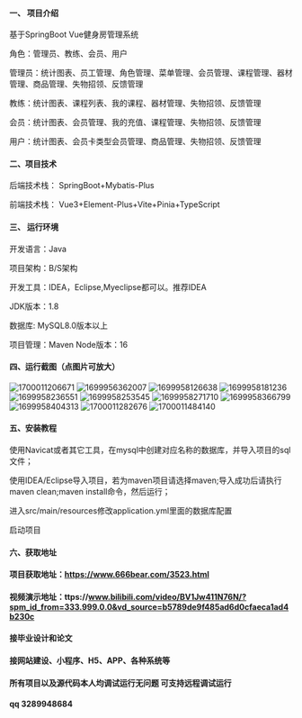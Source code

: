 #### 一、 项目介绍
基于SpringBoot Vue健身房管理系统

角色：管理员、教练、会员、用户

管理员：统计图表、员工管理、角色管理、菜单管理、会员管理、课程管理、器材管理、商品管理、失物招领、反馈管理

教练：统计图表、课程列表、我的课程、器材管理、失物招领、反馈管理

会员：统计图表、会员管理、我的充值、课程管理、失物招领、反馈管理

用户：统计图表、会员卡类型会员管理、商品管理、失物招领、反馈管理

#### 二、项目技术
后端技术栈： SpringBoot+Mybatis-Plus

前端技术栈： Vue3+Element-Plus+Vite+Pinia+TypeScript
#### 三、 运行环境
开发语言：Java

项目架构：B/S架构

开发工具：IDEA，Eclipse,Myeclipse都可以。推荐IDEA

JDK版本：1.8

数据库: MySQL8.0版本以上

项目管理：Maven
Node版本：16
#### 四、运行截图（点图片可放大）
![1700011206671](https://github.com/666bears/gymings/assets/143094776/72f065a3-e59b-4b67-b881-9116da0201c0)
![1699956362007](https://github.com/666bears/gymings/assets/143094776/8e45212c-c43f-4194-94cd-61694344723a)
![1699958126638](https://github.com/666bears/gymings/assets/143094776/e83a04b5-9db7-432e-b457-bcca0db94523)
![1699958181236](https://github.com/666bears/gymings/assets/143094776/2988a864-7000-487b-8ecb-96672e723227)
![1699958236551](https://github.com/666bears/gymings/assets/143094776/4ae7d8a1-6446-4b1b-8705-d5ca0fc15618)
![1699958253545](https://github.com/666bears/gymings/assets/143094776/e89fe491-ccd7-4021-8d33-6e5c6ebd49fa)
![1699958271710](https://github.com/666bears/gymings/assets/143094776/91942a9a-5f33-49ff-a1e7-a6d8d778eb40)
![1699958366799](https://github.com/666bears/gymings/assets/143094776/726ab357-7ea2-441e-acc3-109cfa64ce19)
![1699958404313](https://github.com/666bears/gymings/assets/143094776/fc7c26d4-657b-4b98-8e87-f17b1db02f86)
![1700011282676](https://github.com/666bears/gymings/assets/143094776/eee44ffb-272a-415b-b90e-ac0ea6114005)
![1700011484140](https://github.com/666bears/gymings/assets/143094776/a6318a65-34c8-4bce-9f44-418d47afad5a)



#### 五、安装教程
使用Navicat或者其它工具，在mysql中创建对应名称的数据库，并导入项目的sql文件；

使用IDEA/Eclipse导入项目，若为maven项目请选择maven;导入成功后请执行maven clean;maven install命令，然后运行；

进入src/main/resources修改application.yml里面的数据库配置

启动项目
#### 六、获取地址
#### 项目获取地址：https://www.666bear.com/3523.html
#### 视频演示地址：ttps://www.bilibili.com/video/BV1Jw411N76N/?spm_id_from=333.999.0.0&vd_source=b5789de9f485ad6d0cfaeca1ad4b230c
#### 接毕业设计和论文
#### 接网站建设、小程序、H5、APP、各种系统等
#### 所有项目以及源代码本人均调试运行无问题 可支持远程调试运行
#### qq 3289948684
